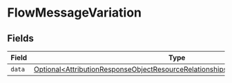 # FlowMessageVariation


## Fields

| Field                                                                                                                                                                                  | Type                                                                                                                                                                                   | Required                                                                                                                                                                               | Description                                                                                                                                                                            |
| -------------------------------------------------------------------------------------------------------------------------------------------------------------------------------------- | -------------------------------------------------------------------------------------------------------------------------------------------------------------------------------------- | -------------------------------------------------------------------------------------------------------------------------------------------------------------------------------------- | -------------------------------------------------------------------------------------------------------------------------------------------------------------------------------------- |
| `data`                                                                                                                                                                                 | [Optional\<AttributionResponseObjectResourceRelationshipsFlowMessageVariationData>](../../models/components/AttributionResponseObjectResourceRelationshipsFlowMessageVariationData.md) | :heavy_minus_sign:                                                                                                                                                                     | N/A                                                                                                                                                                                    |
